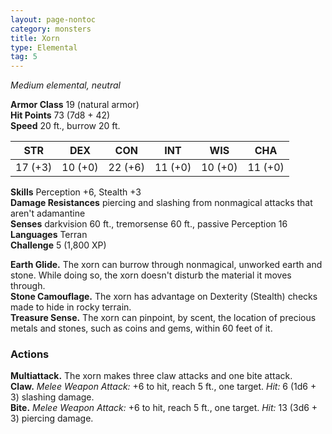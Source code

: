 ```yaml
---
layout: page-nontoc
category: monsters
title: Xorn
type: Elemental
tag: 5
---
```

_Medium elemental, neutral_

**Armor Class** 19 (natural armor)    
**Hit Points** 73 (7d8 + 42)    
**Speed** 20 ft., burrow 20 ft. 

| STR     | DEX     | CON     | INT     | WIS     | CHA     |
|---------|---------|---------|---------|---------|---------|
| 17 (+3) | 10 (+0) | 22 (+6) | 11 (+0) | 10 (+0) | 11 (+0) |

**Skills** Perception +6, Stealth +3    
**Damage Resistances** piercing and slashing from nonmagical attacks that aren't adamantine    
**Senses** darkvision 60 ft., tremorsense 60 ft., passive Perception 16    
**Languages** Terran    
**Challenge** 5 (1,800 XP) 

**Earth Glide.** The xorn can burrow through nonmagical, unworked earth and stone. While doing so, the xorn doesn't disturb the material it moves through.    
**Stone Camouflage.** The xorn has advantage on Dexterity (Stealth) checks made to hide in rocky terrain.    
**Treasure Sense.** The xorn can pinpoint, by scent, the location of precious metals and stones, such as coins and gems, within 60 feet of it. 

### Actions 
**Multiattack.** The xorn makes three claw attacks and one bite attack.    
**Claw.** _Melee Weapon Attack:_ +6 to hit, reach 5 ft., one target. _Hit:_ 6 (1d6 + 3) slashing damage.    
**Bite.** _Melee Weapon Attack:_ +6 to hit, reach 5 ft., one target. _Hit:_ 13 (3d6 + 3) piercing damage.
